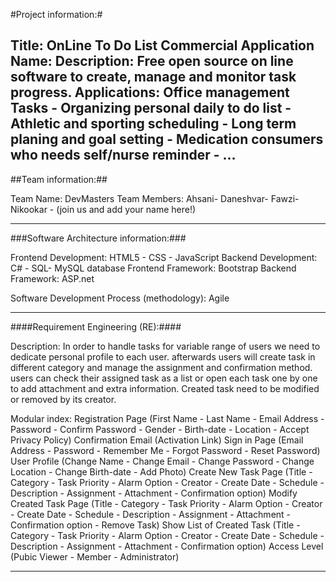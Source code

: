#Project information:#

Title: OnLine To Do List
Commercial Application Name: <Coming soon>
Description: Free open source on line software to create, manage and monitor task progress.
Applications: Office management Tasks - Organizing personal daily to do list - Athletic and sporting scheduling - Long term planing and goal setting - Medication consumers who needs self/nurse reminder - ...
-------------------------------------------------------
##Team information:##

Team Name: DevMasters
Team Members: Ahsani- Daneshvar- Fawzi- Nikookar - (join us and add your name here!)

-------------------------------------------------------
###Software Architecture information:###

Frontend Development: HTML5 - CSS - JavaScript 
Backend Development: C# - SQL- MySQL database
Frontend Framework: Bootstrap
Backend Framework: ASP.net

Software Development Process (methodology): Agile

-------------------------------------------------------
####Requirement Engineering (RE):####

Description:
In order to handle tasks for variable range of users we need to dedicate personal profile to each user.
afterwards users will create task in different category and manage the assignment and confirmation method.
users can check their assigned task as a list or open each task one by one to add attachment and extra information.
Created task need to be modified or removed by its creator.

Modular index:
Registration Page (First Name - Last Name - Email Address - Password - Confirm Password - Gender - Birth-date - Location - Accept Privacy Policy)
Confirmation Email (Activation Link)
Sign in Page (Email Address - Password - Remember Me - Forgot Password - Reset Password)
User Profile (Change Name - Change Email - Change Password - Change Location - Change Birth-date - Add Photo)
Create New Task Page  (Title - Category - Task Priority - Alarm Option - Creator - Create Date - Schedule - Description - Assignment - Attachment - Confirmation option)
Modify Created Task Page (Title - Category - Task Priority - Alarm Option - Creator - Create Date - Schedule - Description - Assignment - Attachment - Confirmation option - Remove Task)
Show List of Created Task (Title - Category - Task Priority - Alarm Option - Creator - Create Date - Schedule - Description - Assignment - Attachment - Confirmation option)
Access Level (Pubic Viewer - Member - Administrator)

-------------------------------------------------------
